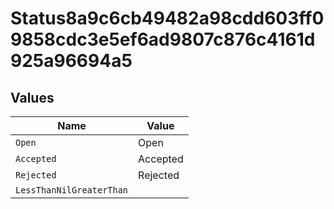 # Status8a9c6cb49482a98cdd603ff09858cdc3e5ef6ad9807c876c4161d925a96694a5


## Values

| Name                     | Value                    |
| ------------------------ | ------------------------ |
| `Open`                   | Open                     |
| `Accepted`               | Accepted                 |
| `Rejected`               | Rejected                 |
| `LessThanNilGreaterThan` | <nil>                    |